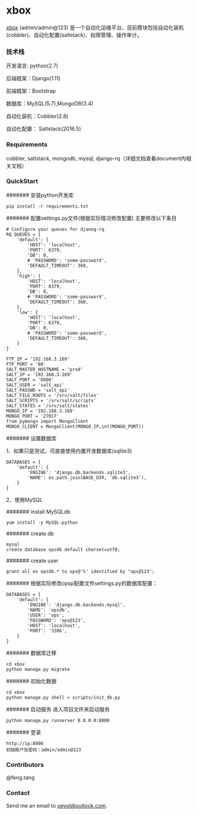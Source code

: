 # xbox
[xbox](http://180.175.180.251:9000) (admin/admin@123) 是一个自动化运维平台，目前模块包括自动化装机(cobbler)、自动化配置(saltstack)、权限管理、操作审计。

### 技术栈
开发语言: python(2.7)

后端框架：Django(1.11)

前端框架：Bootstrap

数据库：MySQL(5.7),MongoDB(3.4)

自动化装机：Cobbler(2.8)

自动化配置： Saltstack(2016.5)

### Requirements

cobbler, saltstack, mongodb, mysql, django-rq（详细文档查看document内相关文档）

### QuickStart

####### 安装python开发库
```
pip install -r requirements.txt
```


####### 配置settings.py文件(根据实际情况修改配置)
主要修改以下条目
```
# Configure your queues for djanog-rq
RQ_QUEUES = {
    'default': {
        'HOST': 'localhost',
        'PORT': 6379,
        'DB': 0,
        # 'PASSWORD': 'some-password',
        'DEFAULT_TIMEOUT': 360,
    },
    'high': {
        'HOST': 'localhost',
        'PORT': 6379,
        'DB': 0,
        # 'PASSWORD': 'some-password',
        'DEFAULT_TIMEOUT': 360,
    },
    'low': {
        'HOST': 'localhost',
        'PORT': 6379,
        'DB': 0,
        # 'PASSWORD': 'some-password',
        'DEFAULT_TIMEOUT': 360,
    }
}

FTP_IP = '192.168.3.169'
FTP_PORT = '80'
SALT_MASTER_HOSTNAME = 'prod'
SALT_IP = '192.168.3.169'
SALT_PORT = '8080'
SALT_USER = 'salt_api'
SALT_PASSWD = 'salt_api'
SALT_FILE_ROOTS = '/srv/salt/files'
SALT_SCRIPTS = '/srv/salt/scripts'
SALT_STATES = '/srv/salt/states'
MONGO_IP = '192.168.3.169'
MONGO_PORT = '27017'
from pymongo import MongoClient
MONGO_CLIENT = MongoClient(MONGO_IP,int(MONGO_PORT))
```

####### 设置数据库

1、如果只是测试，可直接使用内置开发数据库(sqlite3)

```
DATABASES = {  
    'default': { 
        'ENGINE': 'django.db.backends.sqlite3',
        'NAME': os.path.join(BASE_DIR, 'db.sqlite3'), 
    }  
} 
```


2、使用MySQL

####### install MySQLdb
```
yum install -y MySQL-python
```

####### create db
```
mysql
create database opsdb default charset=utf8;
```

####### create user
```
grant all on opsdb.* to ops@'%' identified by "ops@123";
```

####### 根据实际修改opsp配置文件settings.py的数据库配置：

```
DATABASES = {  
    'default': { 
        'ENGINE': 'django.db.backends.mysql',  
        'NAME': 'opsdb',  
        'USER': 'ops',  
        'PASSWORD': 'ops@123',  
        'HOST': 'localhost',  
        'PORT': '3306',  
    }  
} 
```

####### 数据库迁移
```
cd xbox
python manage.py migrate
```

####### 初始化数据
```
cd xbox
python manage.py shell < scripts/init_db.py
```

####### 启动服务
进入项目文件夹启动服务
```
python manage.py runserver 0.0.0.0:8000
``` 

####### 登录
```
http://ip:8000  
初始账户及密码：admin/admin@123
```

### Contributors

@feng.tang

### Contact

Send me an email to uevol@outlook.com.